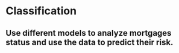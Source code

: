 # Classification
## Use different models to analyze mortgages status and use the data to predict their risk.
